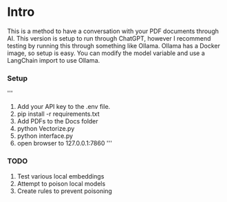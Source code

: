 # Intro
This is a method to have a conversation with your PDF documents through AI. This version is setup to run through ChatGPT, however I recommend testing by running this through something like Ollama.
Ollama has a Docker image, so setup is easy. You can modify the model variable and use a LangChain import to use Ollama.

### Setup
'''
1. Add your API key to the .env file.
2. pip install -r requirements.txt
3. Add PDFs to the Docs folder
4. python Vectorize.py
5. python interface.py
6. open browser to 127.0.0.1:7860
'''

### TODO
1. Test various local embeddings
2. Attempt to poison local models
3. Create rules to prevent poisoning
